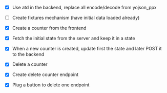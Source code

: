 - [x]  Use atd in the backend, replace all encode/decode from yojson_ppx
- [ ]  Create fixtures mechanism (have initial data loaded already)
- [x]  Create a counter from the frontend
- [x]  Fetch the initial state from the server and keep it in a state
- [x]  When a new counter is created, update first the state and later POST it to the backend
- [x]  Delete a counter
- [x]  Create delete counter endpoint
- [x]  Plug a button to delete one endpoint



